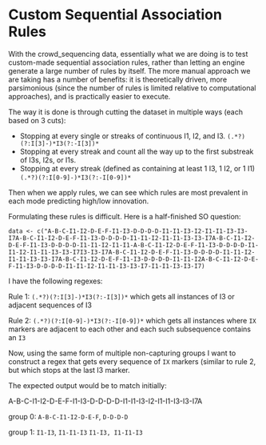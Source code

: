# Custom Sequential Association Rules
With the crowd_sequencing data, essentially what we are doing is to test custom-made sequential association rules, rather than letting an engine generate a large number of rules by itself. The more manual approach we are taking has a number of benefits: it is theoretically driven, more parsimonious (since the number of rules is limited relative to computational approaches), and is practically easier to execute.

The way it is done is through cutting the dataset in multiple ways (each based on 3 cuts):

* Stopping at every single or streaks of continuous I1, I2, and I3. `(.*?)(?:I[3]-)*I3(?:-I[3])*`
* Stopping at every streak and count all the way up to the first substreak of I3s, I2s, or I1s.
* Stopping at every streak (defined as containing at least 1 I3, 1 I2, or 1 I1) `(.*?)(?:I[0-9]-)*I3(?:-I[0-9])*`

Then when we apply rules, we can see which rules are most prevalent in each mode predicting high/low innovation.

Formulating these rules is difficult. Here is a half-finished SO question:

`data <- c("A-B-C-I1-I2-D-E-F-I1-I3-D-D-D-D-I1-I1-I3-I2-I1-I1-I3-I3-I7A-B-C-I1-I2-D-E-F-I1-I3-D-D-D-D-I1-I1-I2-I1-I1-I3-I3-I7A-B-C-I1-I2-D-E-F-I1-I3-D-D-D-D-I1-I1-I2-I1-I1-A-B-C-I1-I2-D-E-F-I1-I3-D-D-D-D-I1-I1-I2-I1-I1-I3-I3-I7I3-I3-I7A-B-C-I1-I2-D-E-F-I1-I3-D-D-D-D-I1-I1-I2-I1-I1-I3-I3-I7A-B-C-I1-I2-D-E-F-I1-I3-D-D-D-D-I1-I1-I2A-B-C-I1-I2-D-E-F-I1-I3-D-D-D-D-I1-I1-I2-I1-I1-I3-I3-I7-I1-I1-I3-I3-I7)`

I have the following regexes:

Rule 1: `(.*?)(?:I[3]-)*I3(?:-I[3])*` which gets all instances of I3 or adjacent sequences of I3

Rule 2: `(.*?)(?:I[0-9]-)*I3(?:-I[0-9])*` which gets all instances where `IX` markers are adjacent to each other and each such subsequence contains an `I3`

Now, using the same form of multiple non-capturing groups I want to construct a regex that gets every sequence of `IX` markers (similar to rule 2, but which stops at the last I3 marker.

The expected output would be to match initially:

A-B-C-I1-I2-D-E-F-I1-I3-D-D-D-D-I1-I1-I3-I2-I1-I1-I3-I3-I7A

group 0: `A-B-C-I1-I2-D-E-F`, `D-D-D-D`

group 1: `I1-I3`, `I1-I1-I3`
`I1-I3, I1-I1-I3`

